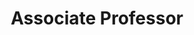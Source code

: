 ---
layout: person
name: "Yanbo Fan"
image: "/assets/people/yanbofan.png"
title: "Associate Professor"
category: "Fulltime Faculty"
links:
  - link: "https://scholar.google.com/citations?user=OlOqHyUAAAAJ"
    icon: "scholar"
  - link: "yanbofan@nju.edu.cn"
    icon: "email"
  - link: "https://sites.google.com/site/yanbofan0124/"
    icon: "website"
---